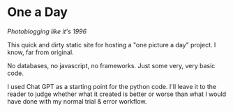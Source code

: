 # One a Day

*Photoblogging like it's 1996*

This quick and dirty static site for hosting a "one picture a day" project. I know, far from original.

No databases, no javascript, no frameworks. Just some very, very basic code.

I used Chat GPT as a starting point for the python code. I'll leave it to the reader to judge whether what it created is better or worse than what I would have done with my normal trial & error workflow.